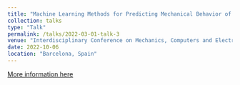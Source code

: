 ```yaml
---
title: "Machine Learning Methods for Predicting Mechanical Behavior of Aluminum Alloys"
collection: talks
type: "Talk"
permalink: /talks/2022-03-01-talk-3
venue: "Interdisciplinary Conference on Mechanics, Computers and Electrics (ICMECE)"
date: 2022-10-06
location: "Barcelona, Spain"
---
```


[More information here]([http://example2.com](http://icmece.org/2022/programme2022_P.pdf)http://icmece.org/2022/programme2022_P.pdf)

